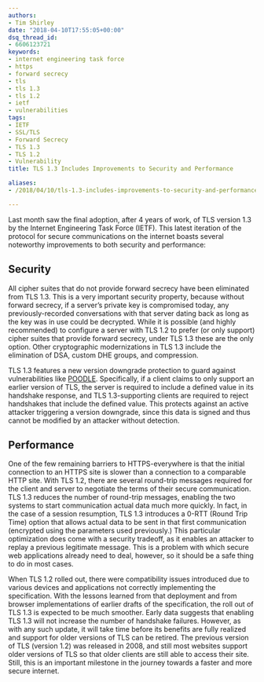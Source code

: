 ```yaml
---
authors:
- Tim Shirley
date: "2018-04-10T17:55:05+00:00"
dsq_thread_id:
- 6606123721
keywords:
- internet engineering task force
- https
- forward secrecy
- tls
- tls 1.3
- tls 1.2
- ietf
- vulnerabilities
tags:
- IETF
- SSL/TLS
- Forward Secrecy
- TLS 1.3
- TLS 1.2
- Vulnerability
title: TLS 1.3 Includes Improvements to Security and Performance

aliases:
- /2018/04/10/tls-1.3-includes-improvements-to-security-and-performance/

---
```

Last month saw the final adoption, after 4 years of work, of TLS version 1.3 by the Internet Engineering Task Force (IETF). This latest iteration of the protocol for secure communications on the internet boasts several noteworthy improvements to both security and performance:

## Security

All cipher suites that do not provide forward secrecy have been eliminated from TLS 1.3. This is a very important security property, because without forward secrecy, if a server’s private key is compromised today, any previously-recorded conversations with that server dating back as long as the key was in use could be decrypted. While it is possible (and highly recommended) to configure a server with TLS 1.2 to prefer (or only support) cipher suites that provide forward secrecy, under TLS 1.3 these are the only option. Other cryptographic modernizations in TLS 1.3 include the elimination of DSA, custom DHE groups, and compression.

TLS 1.3 features a new version downgrade protection to guard against vulnerabilities like [POODLE][1]. Specifically, if a client claims to only support an earlier version of TLS, the server is required to include a defined value in its handshake response, and TLS 1.3-supporting clients are required to reject handshakes that include the defined value. This protects against an active attacker triggering a version downgrade, since this data is signed and thus cannot be modified by an attacker without detection.

## Performance

One of the few remaining barriers to HTTPS-everywhere is that the initial connection to an HTTPS site is slower than a connection to a comparable HTTP site. With TLS 1.2, there are several round-trip messages required for the client and server to negotiate the terms of their secure communication. TLS 1.3 reduces the number of round-trip messages, enabling the two systems to start communication actual data much more quickly. In fact, in the case of a session resumption, TLS 1.3 introduces a 0-RTT (Round Trip Time) option that allows actual data to be sent in that first communication (encrypted using the parameters used previously.) This particular optimization does come with a security tradeoff, as it enables an attacker to replay a previous legitimate message. This is a problem with which secure web applications already need to deal, however, so it should be a safe thing to do in most cases.

When TLS 1.2 rolled out, there were compatibility issues introduced due to various devices and applications not correctly implementing the specification. With the lessons learned from that deployment and from browser implementations of earlier drafts of the specification, the roll out of TLS 1.3 is expected to be much smoother. Early data suggests that enabling TLS 1.3 will not increase the number of handshake failures. However, as with any such update, it will take time before its benefits are fully realized and support for older versions of TLS can be retired. The previous version of TLS (version 1.2) was released in 2008, and still most websites support older versions of TLS so that older clients are still able to access their site. Still, this is an important milestone in the journey towards a faster and more secure internet.

 [1]: https://en.wikipedia.org/wiki/POODLE